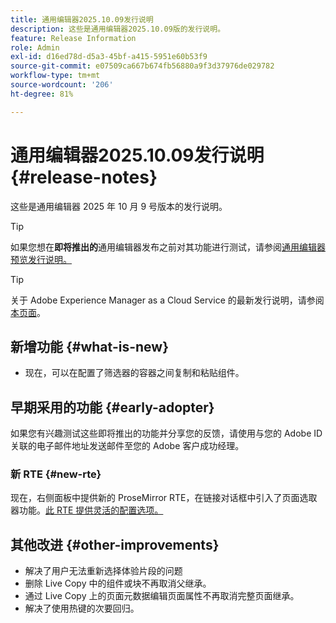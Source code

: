 ```yaml
---
title: 通用编辑器2025.10.09发行说明
description: 这些是通用编辑器2025.10.09版的发行说明。
feature: Release Information
role: Admin
exl-id: d16ed78d-d5a3-45bf-a415-5951e60b53f9
source-git-commit: e07509ca667b674fb56880a9f3d37976de029782
workflow-type: tm+mt
source-wordcount: '206'
ht-degree: 81%

---
```



# 通用编辑器2025.10.09发行说明 {#release-notes}

这些是通用编辑器 2025 年 10 月 9 号版本的发行说明。

>[!TIP]
>
>如果您想在&#x200B;**即将推出的**&#x200B;通用编辑器发布之前对其功能进行测试，请参阅[通用编辑器预览发行说明。](/help/release-notes/universal-editor/preview.md)

>[!TIP]
>
>关于 Adobe Experience Manager as a Cloud Service 的最新发行说明，请参阅[本页面](/help/release-notes/release-notes-cloud/release-notes-current.md)。

## 新增功能 {#what-is-new}

* 现在，可以在配置了筛选器的容器之间复制和粘贴组件[](/help/sites-cloud/authoring/universal-editor/authoring.md#copy-paste)。

## 早期采用的功能 {#early-adopter}

如果您有兴趣测试这些即将推出的功能并分享您的反馈，请使用与您的 Adobe ID 关联的电子邮件地址发送邮件至您的 Adobe 客户成功经理。

### 新 RTE {#new-rte}

现在，右侧面板中提供新的 ProseMirror RTE，在链接对话框中引入了页面选取器功能。[此 RTE 提供灵活的配置选项。](/help/implementing/universal-editor/configure-rte.md)

## 其他改进 {#other-improvements}

* 解决了用户无法重新选择体验片段的问题
* 删除 Live Copy 中的组件或块不再取消父继承。
* 通过 Live Copy 上的页面元数据编辑页面属性不再取消完整页面继承。
* 解决了使用热键的次要回归。
